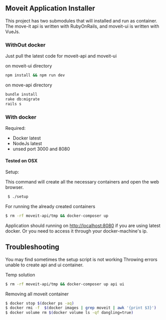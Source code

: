 ## Moveit Application Installer

This project has two submodules that will installed and run as container. 
The move-it api is written with RubyOnRails, and moveit-ui is written with VueJs.

### WithOut docker 

Just pull the latest code for moveit-api and moveit-ui

on moveit-ui directory

```sh
npm install && npm run dev
```

on move-api directory

```sh
bundle install
rake db:migrate 
rails s 
```

### With docker 
Required:

 * Docker latest
 * NodeJs latest
 * unsed port 3000 and 8080

#### Tested on OSX 

Setup:

This command will create all the necessary containers and open the web browser.

```sh
 $ ./setup 
```

For running the already created containers

```sh
$ rm -rf moveit-api/tmp && docker-composer up 
```

Application should running on [http://localhost:8080](http://localhost:8080) if you are using latest docker.
Or you need to access it through your docker-machine's ip.

## Troubleshooting

You may find sometimes the setup script is not working
Throwing errors unable to create api and ui container.

Temp solution

```sh
$ rm -rf moveit-api/tmp && docker-composer up api ui
```
Removing all moveit container 

```sh
$ docker stop $(docker ps -aq)
$ docker rmi -f  $(docker images | grep moveit | awk '{print $3}')
$ docker volume rm $(docker volume ls -qf dangling=true)
```

